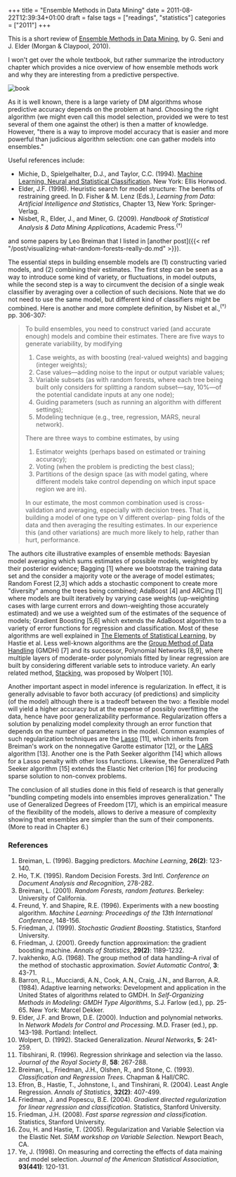 +++
title = "Ensemble Methods in Data Mining"
date = 2011-08-22T12:39:34+01:00
draft = false
tags = ["readings", "statistics"]
categories = ["2011"]
+++

This is a short review of [Ensemble Methods in Data Mining](http://www.morganclaypool.com/doi/abs/10.2200/S00240ED1V01Y200912DMK002?journalCode=dmk), by G. Seni and J. Elder (Morgan & Claypool, 2010).

I won't get over the whole textbook, but rather summarize the introductory chapter which provides a nice overview of how ensemble methods work and why they are interesting from a predictive perspective.

![book](/img/20110819123038.png)

As it is well known, there is a large variety of DM algorithms whose predictive accuracy depends on the problem at hand. Choosing the right algorithm (we might even call this model selection, provided we were to test several of them one against the other) is then a matter of knowledge. However, "there is a way to improve model accuracy that is easier and more powerful than judicious algorithm selection: one can gather models into ensembles."

Useful references include:

- Michie, D., Spielgelhalter, D.J., and Taylor, C.C. (1994). [Machine Learning, Neural and Statistical Classification](http://www.amsta.leeds.ac.uk/~charles/statlog/). New York: Ellis Horwood.
- Elder, J.F. (1996). Heuristic search for model structure: The benefits of restraining greed. In D. Fisher & M. Lenz (Eds.), *Learning from Data: Artificial Intelligence and Statistics*, Chapter 13, New York: Springer-Verlag.
- Nisbet, R., Elder, J., and Miner, G. (2009). *Handbook of Statistical Analysis & Data Mining Applications*, Academic Press.<sup>(†)</sup>

and some papers by Leo Breiman that I listed in [another post]({{< ref "/post/visualizing-what-random-forests-really-do.md" >}}).

The essential steps in building ensemble models are (1) constructing varied models, and (2) combining their estimates. The first step can be seen as a way to introduce some kind of variety, or fluctuations, in model outputs, while the second step is a way to circumvent the decision of a single weak classifier by averaging over a collection of such decisions. Note that we do not need to use the same model, but different kind of classifiers might be combined. Here is another and more complete definition, by Nisbet et al.,<sup>(†)</sup> pp. 306-307:

> To build ensembles, you need to construct varied (and accurate enough) models and combine their estimates. There are five ways to generate variability, by modifying
> 
> 1. Case weights, as with boosting (real-valued weights) and bagging (integer weights);
> 2. Case values—adding noise to the input or output variable values;
> 3. Variable subsets (as with random forests, where each tree being built only considers for
> splitting a random subset—say, 10%—of the potential candidate inputs at any one node);
> 4. Guiding parameters (such as running an algorithm with different settings);
> 5. Modeling technique (e.g., tree, regression, MARS, neural network).
> 
> There are three ways to combine estimates, by using
> 
> 1. Estimator weights (perhaps based on estimated or training accuracy);
> 2. Voting (when the problem is predicting the best class);
> 3. Partitions of the design space (as with model gating, where different models take control
> depending on which input space region we are in).
> 
> In our estimate, the most common combination used is cross-validation and averaging,
> especially with decision trees. That is, building a model of one type on V different overlap- ping folds of the data and then averaging the resulting estimates. In our experience this (and other variations) are much more likely to help, rather than hurt, performance. 

The authors cite illustrative examples of ensemble methods: Bayesian model averaging which sums estimates of possible models, weighted by their posterior evidence; Bagging [1] where we bootstrap the training data set and the consider a majority vote or the average of model estimates; Random Forest [2,3] which adds a stochastic component to create more "diversity" among the trees being combined; AdaBoost [4] and ARCing [1] where models are built iteratively by varying case weights (up-weighting cases with large current errors and down-weighting those accurately estimated) and we use a weighted sum of the estimates of the sequence of models; Gradient Boosting [5,6] which extends the AdaBoost algorithm to a variety of error functions for regression and classification. Most of these algorithms are well explained in [The Elements of Statistical Learning](http://www-stat.stanford.edu/~tibs/ElemStatLearn/), by Hastie et al. Less well-known algorithms are the [Group Method of Data Handling](http://en.wikipedia.org/wiki/Group_method_of_data_handling) (GMDH) [7] and its successor, Polynomial Networks [8,9], where multiple layers of moderate-order polynomials fitted by linear regression are built by considering different variable sets to introduce variety. An early related method, [Stacking](http://machine-learning.martinsewell.com/ensembles/stacking/), was proposed by Wolpert [10].

Another important aspect in model inference is regularization. In effect, it is generally advisable to favor both accuracy (of predictions) and simplicity (of the model) although there is a tradeoff between the two: a flexible model will yield a higher accuracy but at the expense of possibly overfitting the data, hence have poor generalizability performance. Regularization offers a solution by penalizing model complexity through an error function that depends on the number of parameters in the model. Common examples of such regularization techniques are the [Lasso](http://www-stat.stanford.edu/~tibs/lasso.html) [11], which inherits from Breiman's work on the nonnegative Garotte estimator [12], or the [LARS](http://en.wikipedia.org/wiki/Least-angle_regression) algorithm [13]. Another one is the Path Seeker algorithm [14] which allows for a Lasso penalty with other loss functions. Likewise, the Generalized Path Seeker algorithm [15] extends the Elastic Net criterion [16] for producing sparse solution to non-convex problems.

The conclusion of all studies done in this field of research is that generally "bundling competing models into ensembles improves generalization." The use of Generalized Degrees of Freedom [17], which is an empirical measure of the flexibility of the models, allows to derive a measure of complexity showing that ensembles are simpler than the sum of their components. (More to read in Chapter 6.)

### References

1. Breiman, L. (1996). Bagging predictors. *Machine Learning*, **26(2)**: 123-140.
2. Ho, T.K. (1995). Random Decision Forests. 3rd Intl. *Conference on Document Analysis and Recognition*, 278-282.
3. Breiman, L. (2001). *Random Forests, random features*. Berkeley: University of California.
4. Freund, Y. and Shapire, R.E. (1996). Experiments with a new boosting algorithm. *Machine Learning: Proceedings of the 13th International Conference*, 148-156.
5. Friedman, J. (1999). *Stochastic Gradient Boosting*. Statistics, Stanford University.
6. Friedman, J. (2001). Greedy function approximation: the gradient boosting machine. *Annals of Statistics*, **29(2)**: 1189-1232.
7. Ivakhenko, A.G. (1968). The group method of data handling–A rival of the method of stochastic approximation. *Soviet Automatic Control*, **3**: 43-71.
8. Barron, R.L., Mucciardi, A.N., Cook, A.N., Craig, J.N., and Barron, A.R. (1984). Adaptive learning networks: Development and application in the United States of algorithms related to GMDH. In *Self-Organizing Methods in Modeling: GMDH Type Algorithms*, S.J. Farlow (ed.), pp. 25-65. New York: Marcel Dekker.
9. Elder, J.F. and Brown, D.E. (2000). Induction and polynomial networks. In *Network Models for Control and Processing*. M.D. Fraser (ed.), pp. 143-198. Portland: Intellect.
10. Wolpert, D. (1992). Stacked Generalization. *Neural Networks*, **5**: 241-259.
11. Tibshirani, R. (1996). Regression shrinkage and selection via the lasso. *Journal of the Royal Society B*, **58**: 267-288.
12. Breiman, L., Friedman, J.H., Olshen, R., and Stone, C. (1993). *Classification and Regression Trees*. Chapman & Hall/CRC.
13. Efron, B., Hastie, T., Johnstone, I., and Tinshirani, R. (2004). Least Angle Regression. *Annals of Statistics*, **32(2)**: 407-499.
14. Friedman, J. and Popescu, B.E. (2004). *Gradient directed regularization for linear regression and classification*. Statistics, Stanford University.
15. Friedman, J.H. (2008). *Fast sparse regression and classification*. Statistics, Stanford University.
16. Zou, H. and Hastie, T. (2005). Regularization and Variable Selection via the Elastic Net. *SIAM workshop on Variable Selection*. Newport Beach, CA.
17. Ye, J. (1998). On measuring and correcting the effects of data maining and model selection. *Journal of the American Statistical Association*, **93(441)**: 120-131.
